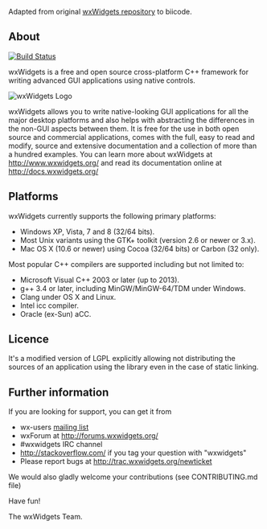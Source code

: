 Adapted from original [wxWidgets repository](https://github.com/wxWidgets/wxWidgets) to biicode.

About
-----

[![Build Status](https://webapi.biicode.com/v1/badges/fenix/fenix/wxwidgets/master)](https://www.biicode.com/fenix/wxwidgets) 

wxWidgets is a free and open source cross-platform C++ framework
for writing advanced GUI applications using native controls.

![wxWidgets Logo](http://www.wxwidgets.org/assets/img/header-logo.png)


wxWidgets allows you to write native-looking GUI applications for
all the major desktop platforms and also helps with abstracting
the differences in the non-GUI aspects between them. It is free
for the use in both open source and commercial applications, comes
with the full, easy to read and modify, source and extensive
documentation and a collection of more than a hundred examples.
You can learn more about wxWidgets at http://www.wxwidgets.org/
and read its documentation online at http://docs.wxwidgets.org/


Platforms
---------

wxWidgets currently supports the following primary platforms:

- Windows XP, Vista, 7 and 8 (32/64 bits).
- Most Unix variants using the GTK+ toolkit (version 2.6 or newer or 3.x).
- Mac OS X (10.6 or newer) using Cocoa (32/64 bits) or Carbon (32 only).

Most popular C++ compilers are supported including but not limited to:

- Microsoft Visual C++ 2003 or later (up to 2013).
- g++ 3.4 or later, including MinGW/MinGW-64/TDM under Windows.
- Clang under OS X and Linux.
- Intel icc compiler.
- Oracle (ex-Sun) aCC.

Licence
-------

It's a modified version of LGPL explicitly allowing not distributing the sources
of an application using the library even in the case of static linking.


Further information
-------------------

If you are looking for support, you can get it from

- wx-users [mailing list](http://www.wxwidgets.org/support/mailing-lists/)
- wxForum at http://forums.wxwidgets.org/
- #wxwidgets IRC channel
- http://stackoverflow.com/ if you tag your question with "wxwidgets"
- Please report bugs at http://trac.wxwidgets.org/newticket

We would also gladly welcome your contributions (see CONTRIBUTING.md file)


Have fun!

The wxWidgets Team.